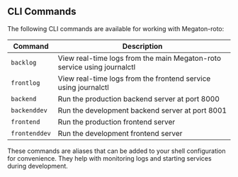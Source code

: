 ## CLI Commands

The following CLI commands are available for working with Megaton-roto:

| Command | Description |
|---------|-------------|
| `backlog` | View real-time logs from the main Megaton-roto service using journalctl |
| `frontlog` | View real-time logs from the frontend service using journalctl |
| `backend` | Run the production backend server at port 8000 |
| `backenddev` | Run the development backend server at port 8001 |
| `frontend` | Run the production frontend server |
| `frontenddev` | Run the development frontend server |

These commands are aliases that can be added to your shell configuration for convenience. They help with monitoring logs and starting services during development.